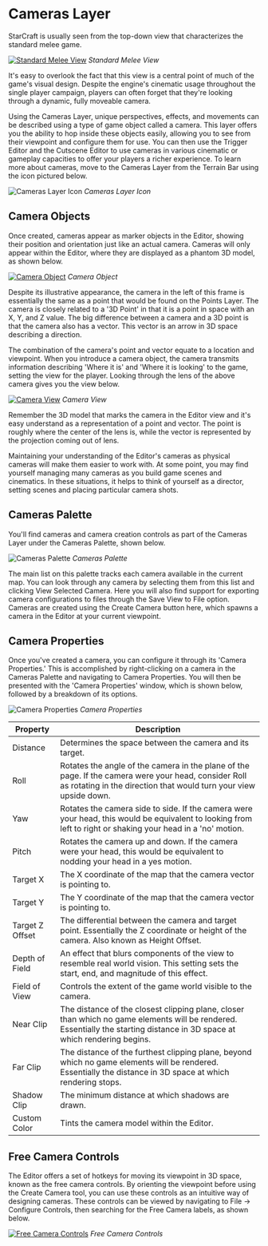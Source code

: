# Cameras Layer

StarCraft is usually seen from the top-down view that characterizes the standard melee game.

[![Standard Melee View](./resources/025_Cameras_Layer1.png)](./resources/025_Cameras_Layer1.png)
*Standard Melee View*

It's easy to overlook the fact that this view is a central point of much of the game's visual design. Despite the engine's cinematic usage throughout the single player campaign, players can often forget that they're looking through a dynamic, fully moveable camera.

Using the Cameras Layer, unique perspectives, effects, and movements can be described using a type of game object called a camera. This layer offers you the ability to hop inside these objects easily, allowing you to see from their viewpoint and configure them for use. You can then use the Trigger Editor and the Cutscene Editor to use cameras in various cinematic or gameplay capacities to offer your players a richer experience. To learn more about cameras, move to the Cameras Layer from the Terrain Bar using the icon pictured below.

![Cameras Layer Icon](./resources/025_Cameras_Layer2.png)
*Cameras Layer Icon*

## Camera Objects

Once created, cameras appear as marker objects in the Editor, showing their position and orientation just like an actual camera. Cameras will only appear within the Editor, where they are displayed as a phantom 3D model, as shown below.

[![Camera Object](./resources/025_Cameras_Layer3.png)](./resources/025_Cameras_Layer3.png)
*Camera Object*

Despite its illustrative appearance, the camera in the left of this frame is essentially the same as a point that would be found on the Points Layer. The camera is closely related to a '3D Point' in that it is a point in space with an X, Y, and Z value. The big difference between a camera and a 3D point is that the camera also has a vector. This vector is an arrow in 3D space describing a direction.

The combination of the camera's point and vector equate to a location and viewpoint. When you introduce a camera object, the camera transmits information describing 'Where it is' and 'Where it is looking' to the game, setting the view for the player. Looking through the lens of the above camera gives you the view below.

[![Camera View](./resources/025_Cameras_Layer4.png)](./resources/025_Cameras_Layer4.png)
*Camera View*

Remember the 3D model that marks the camera in the Editor view and it's easy understand as a representation of a point and vector. The point is roughly where the center of the lens is, while the vector is represented by the projection coming out of lens.

Maintaining your understanding of the Editor's cameras as physical cameras will make them easier to work with. At some point, you may find yourself managing many cameras as you build game scenes and cinematics. In these situations, it helps to think of yourself as a director, setting scenes and placing particular camera shots.

## Cameras Palette

You'll find cameras and camera creation controls as part of the Cameras Layer under the Cameras Palette, shown below.

![Cameras Palette](./resources/025_Cameras_Layer5.png)
*Cameras Palette*

The main list on this palette tracks each camera available in the current map. You can look through any camera by selecting them from this list and clicking View Selected Camera. Here you will also find support for exporting camera configurations to files through the Save View to File option. Cameras are created using the Create Camera button here, which spawns a camera in the Editor at your current viewpoint.

## Camera Properties

Once you've created a camera, you can configure it through its 'Camera Properties.' This is accomplished by right-clicking on a camera in the Cameras Palette and navigating to Camera Properties. You will then be presented with the 'Camera Properties' window, which is shown below, followed by a breakdown of its options.

![Camera Properties](./resources/025_Cameras_Layer6.png)
*Camera Properties*

| Property        | Description                                                                                                                                                               |
| --------------- | ------------------------------------------------------------------------------------------------------------------------------------------------------------------------- |
| Distance        | Determines the space between the camera and its target.                                                                                                                   |
| Roll            | Rotates the angle of the camera in the plane of the page. If the camera were your head, consider Roll as rotating in the direction that would turn your view upside down. |
| Yaw             | Rotates the camera side to side. If the camera were your head, this would be equivalent to looking from left to right or shaking your head in a 'no' motion.              |
| Pitch           | Rotates the camera up and down. If the camera were your head, this would be equivalent to nodding your head in a yes motion.                                              |
| Target X        | The X coordinate of the map that the camera vector is pointing to.                                                                                                        |
| Target Y        | The Y coordinate of the map that the camera vector is pointing to.                                                                                                        |
| Target Z Offset | The differential between the camera and target point. Essentially the Z coordinate or height of the camera. Also known as Height Offset.                                  |
| Depth of Field  | An effect that blurs components of the view to resemble real world vision. This setting sets the start, end, and magnitude of this effect.                                |
| Field of View   | Controls the extent of the game world visible to the camera.                                                                                                              |
| Near Clip       | The distance of the closest clipping plane, closer than which no game elements will be rendered. Essentially the starting distance in 3D space at which rendering begins. |
| Far Clip        | The distance of the furthest clipping plane, beyond which no game elements will be rendered. Essentially the distance in 3D space at which rendering stops.               |
| Shadow Clip     | The minimum distance at which shadows are drawn.                                                                                                                          |
| Custom Color    | Tints the camera model within the Editor.                                                                                                                                 |

## Free Camera Controls

The Editor offers a set of hotkeys for moving its viewpoint in 3D space, known as the free camera controls. By orienting the viewpoint before using the Create Camera tool, you can use these controls as an intuitive way of designing cameras. These controls can be viewed by navigating to File -\> Configure Controls, then searching for the Free Camera labels, as shown below.

[![Free Camera Controls](./resources/025_Cameras_Layer7.png)](./resources/025_Cameras_Layer7.png)
*Free Camera Controls*
